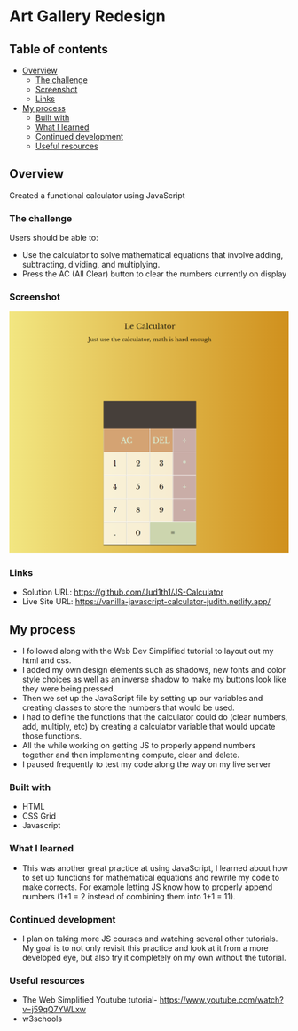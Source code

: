 # Art Gallery Redesign

## Table of contents

- [Overview](#overview)
  - [The challenge](#the-challenge)
  - [Screenshot](#screenshot)
  - [Links](#links)
- [My process](#my-process)
  - [Built with](#built-with)
  - [What I learned](#what-i-learned)
  - [Continued development](#continued-development)
  - [Useful resources](#useful-resources)


## Overview
Created a functional calculator using JavaScript

### The challenge

Users should be able to:

-	Use the calculator to solve mathematical equations that involve adding, subtracting, dividing,  and multiplying. 
-	Press the AC (All Clear) button to clear the numbers currently on display


### Screenshot

![](./screenshot.png)

### Links

- Solution URL: https://github.com/Jud1th1/JS-Calculator
- Live Site URL: https://vanilla-javascript-calculator-judith.netlify.app/

## My process
-	I followed along with the Web Dev Simplified tutorial to layout out my html and css. 
-	I added my own design elements such as shadows, new fonts and color style choices as well as an inverse shadow to make my buttons look like they were being pressed. 
-	Then we set up the JavaScript file by setting up our variables and creating classes to store the numbers that would be used. 
-	I had to define the functions that the calculator could do (clear numbers, add, multiply, etc) by creating a calculator variable that would update those functions. 
-	All the while working on getting JS to properly append numbers together and then implementing compute, clear and delete. 
-	I paused frequently to test my code along the way on my live server



### Built with

- HTML
- CSS Grid
- Javascript


### What I learned

-	This was another great practice at using JavaScript, I learned about how to set up functions for mathematical equations and rewrite my code to make corrects. For example letting JS know how to properly append numbers (1+1 = 2 instead of combining them into 1+1 = 11).  


### Continued development
-	I plan on taking more JS courses and watching several other tutorials. My goal is to not only revisit this practice and look at it from a more developed eye, but also try it completely on my own without the tutorial.   


### Useful resources

- The Web Simplified Youtube tutorial- https://www.youtube.com/watch?v=j59qQ7YWLxw
- w3schools

